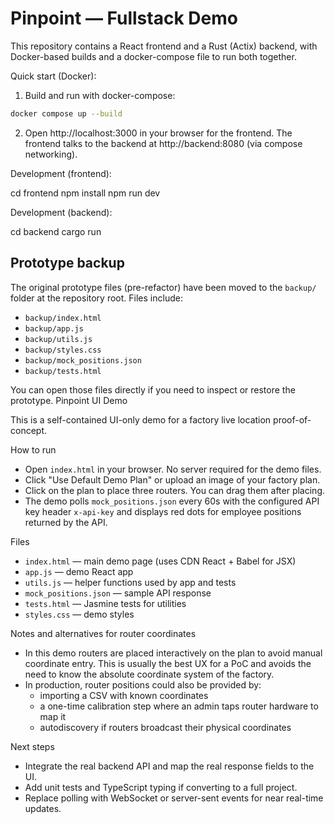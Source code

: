 # Pinpoint — Fullstack Demo

This repository contains a React frontend and a Rust (Actix) backend, with Docker-based builds and a docker-compose file to run both together.

Quick start (Docker):

1. Build and run with docker-compose:

```bash
docker compose up --build
```

2. Open http://localhost:3000 in your browser for the frontend. The frontend talks to the backend at http://backend:8080 (via compose networking).

Development (frontend):

cd frontend
npm install
npm run dev

Development (backend):

cd backend
cargo run
 
Prototype backup
----------------
The original prototype files (pre-refactor) have been moved to the `backup/` folder at the repository root. Files include:

- `backup/index.html`
- `backup/app.js`
- `backup/utils.js`
- `backup/styles.css`
- `backup/mock_positions.json`
- `backup/tests.html`

You can open those files directly if you need to inspect or restore the prototype.
Pinpoint UI Demo

This is a self-contained UI-only demo for a factory live location proof-of-concept.

How to run

- Open `index.html` in your browser. No server required for the demo files.
- Click "Use Default Demo Plan" or upload an image of your factory plan.
- Click on the plan to place three routers. You can drag them after placing.
- The demo polls `mock_positions.json` every 60s with the configured API key header `x-api-key` and displays red dots for employee positions returned by the API.

Files
- `index.html` — main demo page (uses CDN React + Babel for JSX)
- `app.js` — demo React app
- `utils.js` — helper functions used by app and tests
- `mock_positions.json` — sample API response
- `tests.html` — Jasmine tests for utilities
- `styles.css` — demo styles

Notes and alternatives for router coordinates
- In this demo routers are placed interactively on the plan to avoid manual coordinate entry. This is usually the best UX for a PoC and avoids the need to know the absolute coordinate system of the factory.
- In production, router positions could also be provided by:
  - importing a CSV with known coordinates
  - a one-time calibration step where an admin taps router hardware to map it
  - autodiscovery if routers broadcast their physical coordinates

Next steps
- Integrate the real backend API and map the real response fields to the UI.
- Add unit tests and TypeScript typing if converting to a full project.
- Replace polling with WebSocket or server-sent events for near real-time updates.

